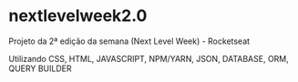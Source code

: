 # nextlevelweek2.0
Projeto da 2ª edição da semana (Next Level Week) - Rocketseat 

Utilizando CSS, HTML, JAVASCRIPT, NPM/YARN, JSON, DATABASE, ORM, QUERY BUILDER
